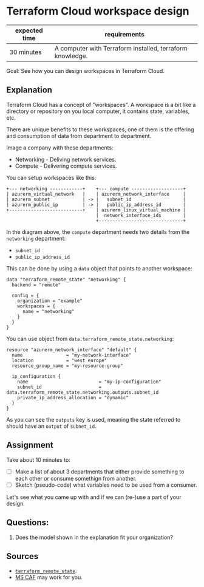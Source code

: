 # Terraform Cloud workspace design

|expected time|requirements                                             |
|-------------|---------------------------------------------------------|
|30 minutes   |A computer with Terraform installed, terraform knowledge.|

Goal: See how you can design workspaces in Terraform Cloud.

## Explanation

Terraform Cloud has a concept of "workspaces". A workspace is a bit like a directory or repository on you local computer, it contains state, variables, etc.

There are unique benefits to these workspaces, one of them is the offering and consumption of data from department to department.

Image a company with these departments:

- Networking - Deliving network services.
- Compute - Delivering compute services.

You can setup workspaces like this:

```text
+--- networking ------------+    +--- compute -------------------+
| azurerm_virtual_network   |    | azurerm_network_interface     |
| azurerm_subnet            | -> |   subnet_id                   |
| azurerm_public_ip         | -> |   public_ip_address_id        |
+---------------------------+    | azurerm_linux_virtual_machine |
                                 |  network_interface_ids        |
                                 +-------------------------------+
```

In the diagram above, the `compute` department needs two details from the `networking` department:

- `subnet_id`
- `public_ip_address_id`

This can be done by using a `data` object that points to another workspace:

```hcl
data "terraform_remote_state" "networking" {
  backend = "remote"

  config = {
    organization = "example"
    workspaces = {
      name = "networking"
    }
  }
}
```

You can use object from `data.terraform_remote_state.networking`:

```hcl
resource "azurerm_network_interface" "default" {
  name                = "my-network-interface"
  location            = "west europe"
  resource_group_name = "my-resource-group"

  ip_configuration {
    name                          = "my-ip-configuration"
    subnet_id                     = data.terraform_remote_state.networking.outputs.subnet_id
    private_ip_address_allocation = "dynamic"
  }
}
```

As you can see the `outputs` key is used, meaning the state referred to should have an `output` of `subnet_id`.

## Assignment

Take about 10 minutes to:

- [ ] Make a list of about 3 departments that either provide something to each other or consume somethign from another.
- [ ] Sketch (pseudo-code) what variables need to be used from a consumer.

Let's see what you came up with and if we can (re-)use a part of your design.

## Questions:

1. Does the model shown in the explanation fit your organization?

## Sources

- [`terraform_remote_state`](https://www.terraform.io/docs/language/state/remote-state-data.html).
- [MS CAF](https://github.com/Azure/caf-terraform-landingzones) may work for you.

